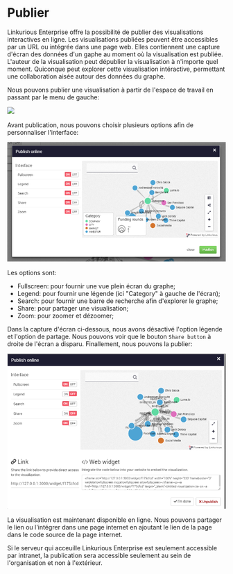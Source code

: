 # Publier

Linkurious Enterprise offre la possibilité de publier des visualisations interactives en ligne. Les visualisations publiées peuvent être accessibles par un URL ou intégrée dans une page web. Elles contiennent une capture d'écran des données d'un gaphe au moment où la visualisation est publiée. L'auteur de la visualisation peut dépublier la visualisation à n'importe quel moment. Quiconque peut explorer cette visualisation intéractive, permettant une collaboration aisée autour des données du graphe. 

Nous pouvons publier une visualisation à partir de l'espace de travail en passant par le menu de gauche:

![](https://github.com/Linkurious/linkurious-enterprise-manual/raw/master/en/manage/MenutoP.png)

Avant publication, nous pouvons choisir plusieurs options afin de personnaliser l'interface:

![](../../en/manage/ScreenBP.png)

Les options sont: 

- Fullscreen: pour fournir une vue plein écran du graphe;
- Legend: pour fournir une légende (ici "Category" à gauche de l'écran);
- Search: pour fournir une barre de recherche afin d'explorer le graphe;
- Share: pour partager une visualisation;
- Zoom: pour zoomer et dézoomer;


Dans la capture d'écran ci-dessous, nous avons désactivé l'option légende et l'option de partage. Nous pouvons voir que le bouton ```Share button``` à droite de l'écran a disparu. Finallement, nous pouvons la publier: 

![](../../en/manage/Done.png)


La visualisation est maintenant disponible en ligne. Nous pouvons partager le lien ou l'intégrer dans une page internet en ajoutant le lien de la page dans le code source de la page internet.


<div class="alert alert-info">
    Si le serveur qui acceuille Linkurious Enterprise est seulement accessible par intranet, la publication sera accessible seulement au sein de l'organisation et non à l'extérieur. 
</div>
